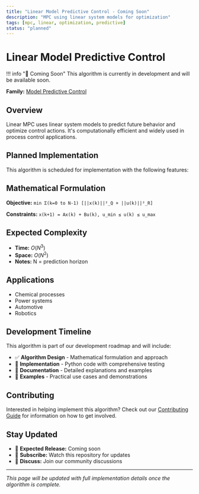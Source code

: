 ```yaml
---
title: "Linear Model Predictive Control - Coming Soon"
description: "MPC using linear system models for optimization"
tags: [mpc, linear, optimization, predictive]
status: "planned"
---
```


# Linear Model Predictive Control

!!! info "🚧 Coming Soon"
    This algorithm is currently in development and will be available soon.

**Family:** [Model Predictive Control](index.md)

## Overview

Linear MPC uses linear system models to predict future behavior and optimize control actions. It's computationally efficient and widely used in process control applications.

## Planned Implementation

This algorithm is scheduled for implementation with the following features:

## Mathematical Formulation

**Objective:** `min Σ(k=0 to N-1) [||x(k)||²_Q + ||u(k)||²_R]`

**Constraints:** `x(k+1) = Ax(k) + Bu(k), u_min ≤ u(k) ≤ u_max`

## Expected Complexity

- **Time:** $O(N^3)$
- **Space:** $O(N^2)$
- **Notes:** N = prediction horizon

## Applications

- Chemical processes
- Power systems
- Automotive
- Robotics

## Development Timeline

This algorithm is part of our development roadmap and will include:

- ✅ **Algorithm Design** - Mathematical formulation and approach
- 🚧 **Implementation** - Python code with comprehensive testing
- 🚧 **Documentation** - Detailed explanations and examples
- 🚧 **Examples** - Practical use cases and demonstrations

## Contributing

Interested in helping implement this algorithm? Check out our [Contributing Guide](../../contributing.md) for information on how to get involved.

## Stay Updated

- 📅 **Expected Release:** Coming soon
- 🔔 **Subscribe:** Watch this repository for updates
- 💬 **Discuss:** Join our community discussions

---

*This page will be updated with full implementation details once the algorithm is complete.*
